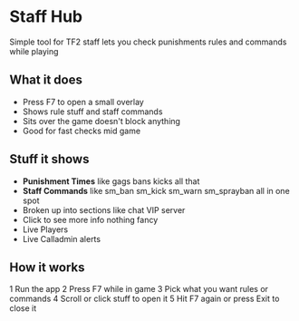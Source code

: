 # Staff Hub

Simple tool for TF2 staff lets you check punishments rules and commands while playing

## What it does

- Press F7 to open a small overlay
- Shows rule stuff and staff commands
- Sits over the game doesn't block anything
- Good for fast checks mid game

## Stuff it shows

- **Punishment Times** like gags bans kicks all that
- **Staff Commands** like sm_ban sm_kick sm_warn sm_sprayban all in one spot
- Broken up into sections like chat VIP server
- Click to see more info nothing fancy
- Live Players
- Live Calladmin alerts

## How it works

1 Run the app
2 Press F7 while in game
3 Pick what you want rules or commands
4 Scroll or click stuff to open it
5 Hit F7 again or press Exit to close it

